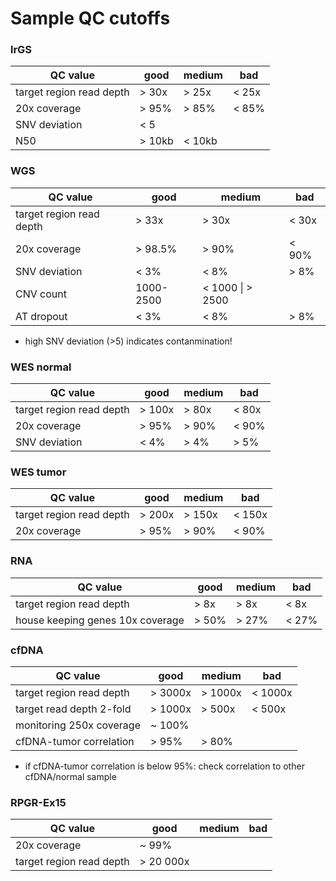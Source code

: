 # Sample QC cutoffs


### lrGS

| QC value                 | good           | medium          | bad             |
|--------------------------|----------------|-----------------|-----------------|
| target region read depth | > 30x          | > 25x           | < 25x           |
| 20x coverage             | > 95%          | > 85%           | < 85%           |
| SNV deviation            | < 5            |                 |                 |
| N50                      | > 10kb         |  < 10kb         |                 |


### WGS

| QC value                 | good           | medium          | bad             |
|--------------------------|----------------|-----------------|-----------------|
| target region read depth | > 33x          | > 30x           | < 30x           |
| 20x coverage             | > 98.5%        | > 90%           | < 90%           |
| SNV deviation            | < 3%           | < 8%            | > 8%            |
| CNV count                | 1000-2500      | < 1000 \| > 2500 |                |
| AT dropout               | < 3%            | < 8%            | > 8%           |

- high SNV deviation (>5) indicates contanmination!


### WES normal

| QC value                 | good           | medium          | bad             |
|--------------------------|----------------|-----------------|-----------------|
| target region read depth | > 100x         | > 80x           | < 80x           |
| 20x coverage             | > 95%          | > 90%           | < 90%           |
| SNV deviation            | < 4%           | > 4%            | > 5%            |

### WES tumor

| QC value                 | good           | medium          | bad             |
|--------------------------|----------------|-----------------|-----------------|
| target region read depth | > 200x         | > 150x          | < 150x          |
| 20x coverage             | > 95%          | > 90%           | < 90%           |


### RNA

| QC value                         | good           | medium          | bad             |
|----------------------------------|----------------|-----------------|-----------------|
| target region read depth         | > 8x           | > 8x            | < 8x            |
| house keeping genes 10x coverage | > 50%          | > 27%           | < 27%           |


### cfDNA

| QC value                 | good           | medium          | bad             |
|--------------------------|----------------|-----------------|-----------------|
| target region read depth | > 3000x        | > 1000x         | < 1000x         |
| target read depth 2-fold | > 1000x        | > 500x          | < 500x          |
| monitoring 250x coverage | ~ 100%         |                 |                 |
| cfDNA-tumor correlation  | > 95%          |  > 80%          |                 |

- if cfDNA-tumor correlation is below 95%: check correlation to other cfDNA/normal sample 


### RPGR-Ex15

| QC value                 | good           | medium          | bad             |
|--------------------------|----------------|-----------------|-----------------|
| 20x coverage             | ~ 99%          |                 |                 |
| target region read depth | > 20 000x      |                 |                 |


